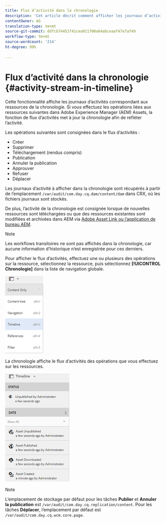 ```yaml
---
title: Flux d’activité dans la chronologie
description: 'Cet article décrit comment afficher les journaux d’activité pour les ressources de la chronologie. '
contentOwner: AG
translation-type: tm+mt
source-git-commit: ddfcb74451f41cea911700a64abceaaf47e7af49
workflow-type: tm+mt
source-wordcount: '214'
ht-degree: 99%

---
```



# Flux d’activité dans la chronologie {#activity-stream-in-timeline}

Cette fonctionnalité affiche les journaux d’activités correspondant aux ressources de la chronologie. Si vous effectuez les opérations liées aux ressources suivantes dans Adobe Experience Manager (AEM) Assets, la fonction de flux d’activités met à jour la chronologie afin de refléter l’activité.

Les opérations suivantes sont consignées dans le flux d’activités :

* Créer
* Supprimer
* Téléchargement (rendus compris)
* Publication
* Annuler la publication
* Approuver
* Refuser
* Déplacer

Les journaux d’activité à afficher dans la chronologie sont récupérés à partir de l’emplacement `/var/audit/com.day.cq.dam/content/dam` dans CRX, où les fichiers journaux sont stockés. 

De plus, l’activité de la chronologie est consignée lorsque de nouvelles ressources sont téléchargées ou que des ressources existantes sont modifiées et archivées dans AEM via [Adobe Asset Link](https://helpx.adobe.com/fr/enterprise/using/manage-assets-using-adobe-asset-link.html)[ ou l’application de bureau AEM](https://experienceleague.adobe.com/docs/experience-manager-desktop-app/using/introduction.html?lang=fr).

>[!NOTE]
>
>Les workflows transitoires ne sont pas affichés dans la chronologie, car aucune information d’historique n’est enregistrée pour ces derniers.

Pour afficher le flux d’activités, effectuez une ou plusieurs des opérations sur la ressource, sélectionnez la ressource, puis sélectionnez **[!UICONTROL Chronologie]** dans la liste de navigation globale.

![chronologie-3](assets/timeline-3.png)

La chronologie affiche le flux d’activités des opérations que vous effectuez sur les ressources.

![activité_stream](assets/activity_stream.png)

>[!NOTE]
>
>L’emplacement de stockage par défaut pour les tâches **Publier** et **Annuler la publication** est `/var/audit/com.day.cq.replication/content`. Pour les tâches **Déplacer**, l’emplacement par défaut est `/var/audit/com.day.cq.wcm.core.page`.
